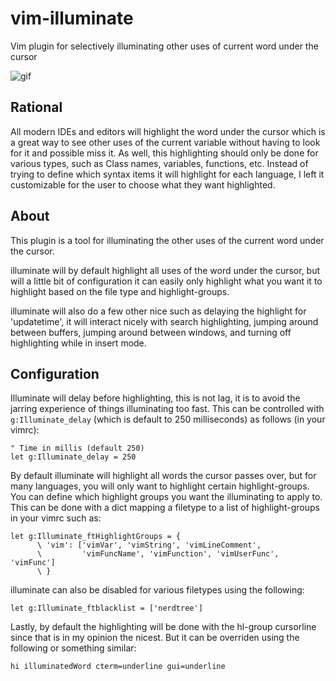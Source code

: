 # vim-illuminate

Vim plugin for selectively illuminating other uses of current word under the cursor

![gif](https://media.giphy.com/media/ZO7QtQWoBP2TZ9mkXq/giphy.gif)

## Rational

All modern IDEs and editors will highlight the word under the cursor which is a great way to see other uses of the current variable without having to look for it and possible miss it. As well, this highlighting should only be done for various types, such as Class names, variables, functions, etc. Instead of trying to define which syntax items it will highlight for each language, I left it customizable for the user to choose what they want highlighted.

## About

This plugin is a tool for illuminating the other uses of the current word
under the cursor.

illuminate will by default highlight all uses of the word under the cursor,
but will a little bit of configuration it can easily only highlight what you want
it to highlight based on the file type and highlight-groups.

illuminate will also do a few other nice such as delaying the highlight for
'updatetime', it will interact nicely with search highlighting, jumping
around between buffers, jumping around between windows, and turning off
highlighting while in insert mode.

## Configuration

Illuminate will delay before highlighting, this is not lag, it is to avoid the jarring experience of things illuminating too fast. This can be controlled with `g:Illuminate_delay` (which is default to 250 milliseconds) as follows (in your vimrc):

```
" Time in millis (default 250)
let g:Illuminate_delay = 250
```

By default illuminate will highlight all words the cursor passes over, but
for many languages, you will only want to highlight certain
highlight-groups. You can define which highlight groups you want the
illuminating to apply to. This can be done with a dict mapping a filetype to
a list of highlight-groups in your vimrc such as:
```
let g:Illuminate_ftHighlightGroups = {
      \ 'vim': ['vimVar', 'vimString', 'vimLineComment',
      \         'vimFuncName', 'vimFunction', 'vimUserFunc', 'vimFunc']
      \ }
```


illuminate can also be disabled for various filetypes using the following:
```
let g:Illuminate_ftblacklist = ['nerdtree']
```

Lastly, by default the highlighting will be done with the hl-group cursorline
since that is in my opinion the nicest. But it can be overriden using the
following or something similar:
```
hi illuminatedWord cterm=underline gui=underline
```
